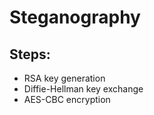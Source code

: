 # Steganography

## Steps:

- RSA key generation
- Diffie-Hellman key exchange
- AES-CBC encryption
